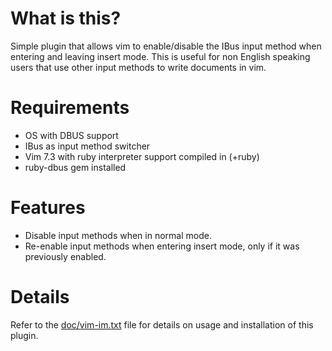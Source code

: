 # What is this?

Simple plugin that allows vim to enable/disable the IBus input method when entering and leaving insert mode. This is useful for non English speaking users that use other input methods to write documents in vim.

# Requirements

  - OS with DBUS support
  - IBus as input method switcher
  - Vim 7.3 with ruby interpreter support compiled in (+ruby)
  - ruby-dbus gem installed

# Features

 - Disable input methods when in normal mode.
 - Re-enable input methods when entering insert mode, only if it was previously enabled.

# Details

Refer to the [doc/vim-im.txt](doc/vim-im.txt) file for details on usage and installation of this plugin.
